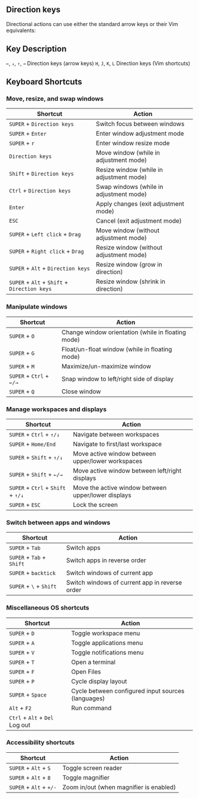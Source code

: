 ## Direction keys

Directional actions can use either the standard arrow keys or their Vim equivalents:

## Key Description

`←`, `↓`, `↑`, `→` Direction keys (arrow keys)
`H`, `J`, `K`, `L` Direction keys (Vim shortcuts)

## Keyboard Shortcuts

### Move, resize, and swap windows

| Shortcut                                     | Action                                   |
| -------------------------------------------- | ---------------------------------------- |
| `SUPER` + `Direction keys`                   | Switch focus between windows             |
| `SUPER` + `Enter`                            | Enter window adjustment mode             |
| `SUPER` + `r`                                | Enter window resize mode                 |
| `Direction keys`                             | Move window (while in adjustment mode)   |
| `Shift` + `Direction keys`                   | Resize window (while in adjustment mode) |
| `Ctrl` + `Direction keys`                    | Swap windows (while in adjustment mode)  |
| `Enter`                                      | Apply changes (exit adjustment mode)     |
| `ESC`                                        | Cancel (exit adjustment mode)            |
| `SUPER` + `Left click` + `Drag`              | Move window (without adjustment mode)    |
| `SUPER` + `Right click` + `Drag`             | Resize window (without adjustment mode)  |
| `SUPER` + `Alt` + `Direction keys`           | Resize window (grow in direction)        |
| `SUPER` + `Alt` + `Shift` + `Direction keys` | Resize window (shrink in direction)      |

### Manipulate windows

| Shortcut                 | Action                                             |
| ------------------------ | -------------------------------------------------- |
| `SUPER` + `O`            | Change window orientation (while in floating mode) |
| `SUPER` + `G`            | Float/un-float window (while in floating mode)     |
| `SUPER` + `M`            | Maximize/un-maximize window                        |
| `SUPER` + `Ctrl` + `←/→` | Snap window to left/right side of display          |
| `SUPER` + `Q`            | Close window                                       |

### Manage workspaces and displays

| Shortcut                           | Action                                              |
| ---------------------------------- | --------------------------------------------------- |
| `SUPER` + `Ctrl` + `↑/↓`           | Navigate between workspaces                         |
| `SUPER` + `Home/End`               | Navigate to first/last workspace                    |
| `SUPER` + `Shift` + `↑/↓`          | Move active window between upper/lower workspaces   |
| `SUPER` + `Shift` + `←/→`          | Move active window between left/right displays      |
| `SUPER` + `Ctrl` + `Shift` + `↑/↓` | Move the active window between upper/lower displays |
| `SUPER` + `ESC`                    | Lock the screen                                     |

### Switch between apps and windows

| Shortcut                  | Action                                         |
| ------------------------- | ---------------------------------------------- |
| `SUPER` + `Tab`           | Switch apps                                    |
| `SUPER` + `Tab` + `Shift` | Switch apps in reverse order                   |
| `SUPER` + `backtick`      | Switch windows of current app                  |
| `SUPER` + `\` + `Shift`   | Switch windows of current app in reverse order |

### Miscellaneous OS shortcuts

| Shortcut                       | Action                                             |
| ------------------------------ | -------------------------------------------------- |
| `SUPER` + `D`                  | Toggle workspace menu                              |
| `SUPER` + `A`                  | Toggle applications menu                           |
| `SUPER` + `V`                  | Toggle notifications menu                          |
| `SUPER` + `T`                  | Open a terminal                                    |
| `SUPER` + `F`                  | Open Files                                         |
| `SUPER` + `P`                  | Cycle display layout                               |
| `SUPER` + `Space`              | Cycle between configured input sources (languages) |
| `Alt` + `F2`                   | Run command                                        |
| `Ctrl` + `Alt` + `Del` Log out |

### Accessibility shortcuts

| Shortcut                | Action                                  |
| ----------------------- | --------------------------------------- |
| `SUPER` + `Alt` + `S`   | Toggle screen reader                    |
| `SUPER` + `Alt` + `8`   | Toggle magnifier                        |
| `SUPER` + `Alt` + `+/-` | Zoom in/out (when magnifier is enabled) |
